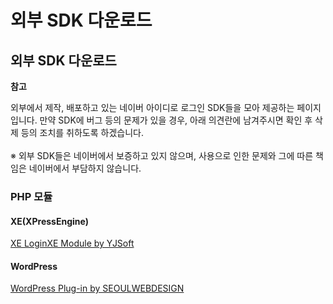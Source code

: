 # 외부 SDK 다운로드

<html lang="ko">
<head>
    <title>NAVER Developers - 네이버아이디로로그인 외부 SDK 다운로드</title>
    <meta name="description" content="NAVER Developers - 네이버아이디로로그인 외부 SDK 다운로드">
</head>
<body>
<div class="con">
    <div class="h_page_area">
        <h2 class="h_page">외부 SDK 다운로드</h2>
        <div class="side_menu"></div>
    </div>
    <div class="blockquote_area">
        <strong>참고</strong>
        <p>외부에서 제작, 배포하고 있는 네이버 아이디로 로그인 SDK들을 모아 제공하는 페이지입니다. 만약 SDK에 버그 등의 문제가 있을 경우,  아래 의견란에 남겨주시면 확인 후 삭제 등의 조치를 취하도록 하겠습니다. <br><br>※ 외부 SDK들은 네이버에서 보증하고 있지 않으며, 사용으로 인한 문제와 그에 따른 책임은 네이버에서 부담하지 않습니다.</p>
    </div>
    <h3 class="h_sub">PHP 모듈</h3>
    <h4 class="h_subsub">XE(XPressEngine)</h4>
    <p class="p_desc"><a href="https://github.com/YJSoft/xe-module-loginxeserver" target="_blank" class="btn_n"><i class="xi-download"></i> <span class="t">XE LoginXE Module by YJSoft</span></a></p>
    <h4 class="h_subsub">WordPress</h4>
    <p class="p_desc"><a href="http://www.seoulwebdesign.com/product/naver-login-for-wordpress/" target="_blank" class="btn_n"><i class="xi-download"></i> <span class="t">WordPress Plug-in by SEOULWEBDESIGN</span></a></p>
    <br>
    <br>
    <br>
    <br>
</div>
</body>
</html>